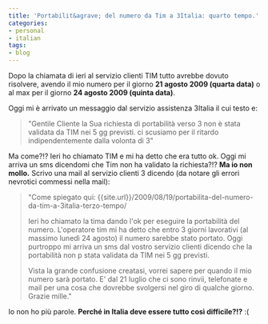 ```yaml
---
title: 'Portabilit&agrave; del numero da Tim a 3Italia: quarto tempo.'
categories:
- personal
- italian
tags:
- blog
---
```

Dopo la chiamata di ieri al servizio clienti TIM tutto avrebbe dovuto
risolvere, avendo il mio numero per il giorno **21 agosto 2009 (quarta data)**
o al max per il giorno **24 agosto 2009 (quinta data)**.

Oggi mi è arrivato un messaggio dal servizio assistenza 3Italia il cui testo
e:

>"Gentile Cliente la Sua richiesta di portabilità verso 3 non è stata validata
da TIM nei 5 gg previsti. ci scusiamo per il ritardo indipendentemente dalla
volonta di 3"

Ma come?!? Ieri ho chiamato TIM e mi ha detto che era tutto ok. Oggi mi arriva
un sms dicendomi che Tim non ha validato la richiesta?!? **Ma io non mollo.**
Scrivo una mail al servizio clienti 3 dicendo (da notare gli errori nevrotici
commessi nella mail):

>"Come spiegato qui: {{site.url}}/2009/08/19/portabilita-del-numero-da-tim-a-3italia-terzo-tempo/
>
>Ieri ho chiamato la tima dando l'ok per eseguire la portabilità del numero.
L'operatore tim mi ha detto che entro 3 giorni lavorativi (al massimo lunedì
24 agosto) il numero sarebbe stato portato. Oggi purtroppo mi arriva un sms
dal vostro servizio clienti dicendo che la portabilità non p stata validata da
TIM nei 5 gg previsti.
>
>Vista la grande confusione creatasi, vorrei sapere per quando il mio numero
sarà portato. E' dal 21 luglio che ci sono rinvii, telefonate e mail per una
cosa che dovrebbe svolgersi nel giro di qualche giorno.  
Grazie mille."

Io non ho più parole. **Perché in Italia deve essere tutto così difficile?!?**
:(
